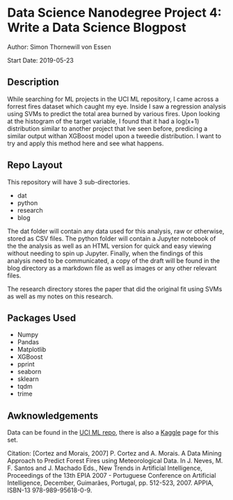 # Data Science Nanodegree Project 4: Write a Data Science Blogpost

Author: Simon Thornewill von Essen

Start Date: 2019-05-23

## Description

While searching for ML projects in the UCI ML repository, I came across a forrest fires dataset which caught my eye. Inside I saw a regression analysis
using SVMs to predict the total area burned by various fires. Upon looking at the histogram of the target variable, I found that it had a log(x+1)
distribution similar to another project that Ive seen before, predicing a similar output withan XGBoost model upon a tweedie distribution. I want to try
and apply this method here and see what happens.

## Repo Layout

This repository will have 3 sub-directories.

* dat
* python
* research
* blog

The dat folder will contain any data used for this analysis, raw or otherwise, stored as CSV files. The python folder will contain a Jupyter notebook of
the the analysis as well as an HTML version for quick and easy viewing without needing to spin up Jupyter. Finally, when the findings of this analysis
need to be communicated, a copy of the draft will be found in the blog directory as a markdown file as well as images or any other relevant files.

The research directory stores the paper that did the original fit using SVMs as well as my notes on this research.

## Packages Used

* Numpy
* Pandas
* Matplotlib
* XGBoost
* pprint
* seaborn
* sklearn
* tqdm
* trime

## Awknowledgements

Data can be found in the [UCI ML repo](https://archive.ics.uci.edu/ml/datasets/Forest+Fires), there is also a
[Kaggle](https://www.kaggle.com/elikplim/forest-fires-data-set) page for this set.

Citation: [Cortez and Morais, 2007] P. Cortez and A. Morais. A Data Mining Approach to Predict Forest Fires using Meteorological Data. In J. Neves, M.
F. Santos and J. Machado Eds., New Trends in Artificial Intelligence, Proceedings of the 13th EPIA 2007 - Portuguese Conference on Artificial
Intelligence, December, Guimarães, Portugal, pp. 512-523, 2007. APPIA, ISBN-13 978-989-95618-0-9.
